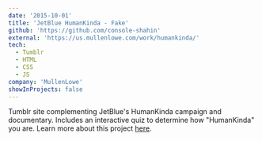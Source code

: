```yaml
---
date: '2015-10-01'
title: 'JetBlue HumanKinda - Fake'
github: 'https://github.com/console-shahin'
external: 'https://us.mullenlowe.com/work/humankinda/'
tech:
  - Tumblr
  - HTML
  - CSS
  - JS
company: 'MullenLowe'
showInProjects: false
---
```


Tumblr site complementing JetBlue's HumanKinda campaign and documentary. Includes an interactive quiz to determine how "HumanKinda" you are. Learn more about this project [here](https://us.mullenlowe.com/work/humankinda/).
